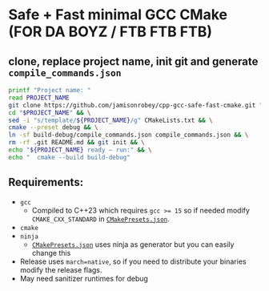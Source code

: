 # Safe + Fast minimal GCC CMake (FOR DA BOYZ / FTB FTB FTB)
## clone, replace project name, init git and generate `compile_commands.json`
```bash
printf "Project name: "
read PROJECT_NAME
git clone https://github.com/jamisonrobey/cpp-gcc-safe-fast-cmake.git "$PROJECT_NAME" && \
cd "$PROJECT_NAME" && \
sed -i "s/template/${PROJECT_NAME}/g" CMakeLists.txt && \
cmake --preset debug && \
ln -sf build-debug/compile_commands.json compile_commands.json && \
rm -rf .git README.md && git init && \
echo "${PROJECT_NAME} ready — run:" && \
echo "  cmake --build build-debug"
```
## Requirements:
- `gcc` 
    - Compiled to C++23 which requires `gcc >= 15` so if needed modify `CMAKE_CXX_STANDARD` in [`CMakePresets.json`](CMakePresets.json).
- `cmake`
- `ninja`
    -  [`CMakePresets.json`](CMakePresets.json) uses ninja as generator but you can easily change this
- Release uses `march=native`, so if you need to distribute your binaries modify the release flags.
- May need sanitizer runtimes for debug
